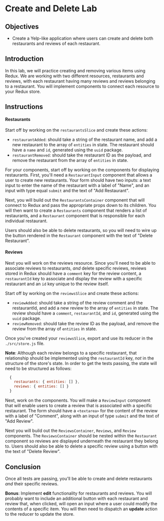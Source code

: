# Create and Delete Lab

## Objectives

- Create a Yelp-like application where users can create and delete both
  restaurants and reviews of each restaurant.

## Introduction

In this lab, we will practice creating and removing various items using Redux.
We are working with two different resources, restaurants and reviews, with each
restaurant having many reviews and reviews belonging to a restaurant. You will
implement components to connect each resource to your Redux store.

## Instructions

#### Restaurants

Start off by working on the `restaurantsSlice` and create these actions:

- `restaurantAdded`: should take a string of the restaurant name, and add a new
  restaurant to the array of `entities` in state. The restaurant should have a
  `name` and `id`, generated using the `uuid` package.
- `restaurantRemoved`: should take the restaurant ID as the payload, and remove
  the restaurant from the array of `entities` in state.

For your components, start off by working on the components for displaying
restaurants. First, you'll need a `RestaurantInput` component that allows a user
to create new restaurants. Your form should have two inputs: a text input to
enter the name of the restaurant with a label of "Name", and an input with type
equal `submit` and the text of "Add Restaurant".

Next, you will build out the `RestaurantsContainer` component that will
connect to Redux and pass the appropriate props down to its children. You will
then want to create a `Restaurants` component that renders a list of
restaurants, and a `Restaurant` component that is responsible for each
individual restaurant.

Users should also be able to delete restaurants, so you will need to wire up the
button rendered in the `Restaurant` component with the text of "Delete
Restaurant".

#### Reviews

Next you will work on the reviews resource. Since you'll need to be able to
associate reviews to restaurants, _and_ delete specific reviews, reviews stored
in Redux should have a `comment` key for the review content, a `restaurantId`
key to associate and display the review with a specific restaurant and an `id`
key unique to the review itself.

Start off by working on the `reviewsSlice` and create these actions:

- `reviewAdded`: should take a string of the review comment and the
  restaurantId, and add a new review to the array of `entities` in state. The
  review should have a `comment`, `restaurantId`, and `id`, generated using the
  `uuid` package.
- `reviewRemoved`: should take the review ID as the payload, and remove the
  review from the array of `entities` in state.

Once you've created your `reviewsSlice`, export and use its reducer in the
`./src/store.js` file.

**Note**: Although each review belongs to a specific restaurant, that
relationship should be implemented using the `restaurantId` key, _not_ in the
structure of the store's state. In order to get the tests passing, the state will
need to be structured as follows:

```js
  {
    restaurants: { entities: [] },
    reviews: { entities: [] }
  }
```

Next, work on the components. You will make a `ReviewInput` component that will
enable users to create a review that is associated with a specific restaurant.
The form should have a `<textarea>` for the content of the review with a label
of "Comment", along with an input of type `submit` and the text of "Add Review".

Next you will build out the `ReviewsContainer`, `Reviews`, and `Review`
components. The `ReviewsContainer` should be nested within the `Restaurant`
component so reviews are displayed underneath the restaurant they belong to.
Users should also be able to delete a specific review using a button with the
text of "Delete Review".

## Conclusion

Once all tests are passing, you'll be able to create and delete restaurants _and_
their specific reviews.

**Bonus**: Implement **edit** functionality for restaurants and reviews. You will
probably want to include an additional button with each restaurant and review
that, when clicked, will open an input where a user could modify the contents of
a specific item. You will then need to dispatch an **update** action to the
reducer to update the store.
